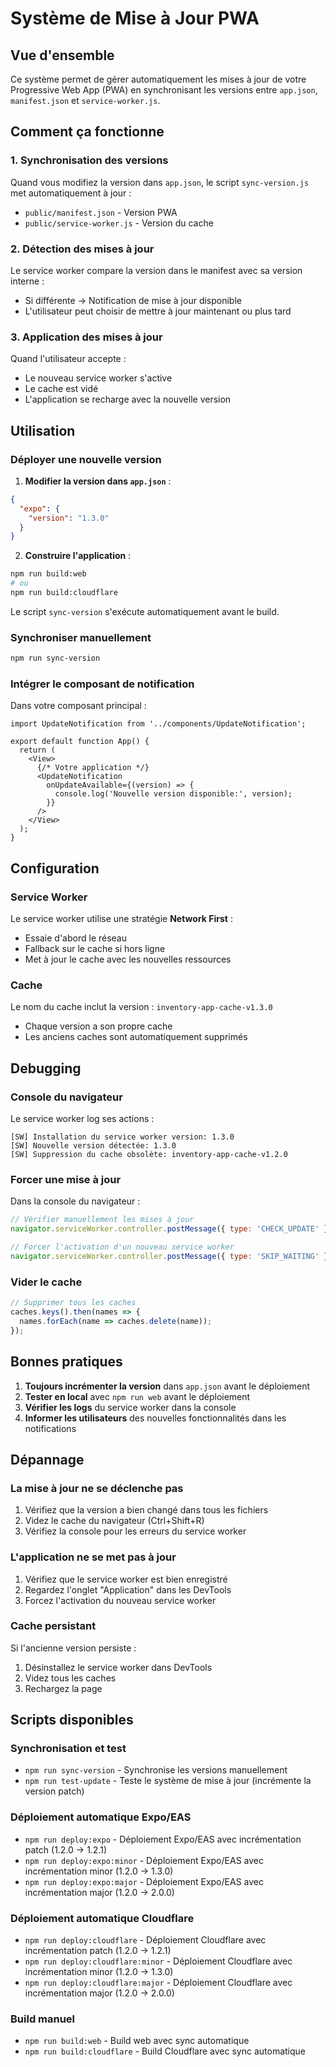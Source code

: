 # Système de Mise à Jour PWA

## Vue d'ensemble

Ce système permet de gérer automatiquement les mises à jour de votre Progressive Web App (PWA) en synchronisant les versions entre `app.json`, `manifest.json` et `service-worker.js`.

## Comment ça fonctionne

### 1. Synchronisation des versions

Quand vous modifiez la version dans `app.json`, le script `sync-version.js` met automatiquement à jour :
- `public/manifest.json` - Version PWA
- `public/service-worker.js` - Version du cache

### 2. Détection des mises à jour

Le service worker compare la version dans le manifest avec sa version interne :
- Si différente → Notification de mise à jour disponible
- L'utilisateur peut choisir de mettre à jour maintenant ou plus tard

### 3. Application des mises à jour

Quand l'utilisateur accepte :
- Le nouveau service worker s'active
- Le cache est vidé
- L'application se recharge avec la nouvelle version

## Utilisation

### Déployer une nouvelle version

1. **Modifier la version dans `app.json`** :
```json
{
  "expo": {
    "version": "1.3.0"
  }
}
```

2. **Construire l'application** :
```bash
npm run build:web
# ou
npm run build:cloudflare
```

Le script `sync-version` s'exécute automatiquement avant le build.

### Synchroniser manuellement

```bash
npm run sync-version
```

### Intégrer le composant de notification

Dans votre composant principal :

```tsx
import UpdateNotification from '../components/UpdateNotification';

export default function App() {
  return (
    <View>
      {/* Votre application */}
      <UpdateNotification 
        onUpdateAvailable={(version) => {
          console.log('Nouvelle version disponible:', version);
        }}
      />
    </View>
  );
}
```

## Configuration

### Service Worker

Le service worker utilise une stratégie **Network First** :
- Essaie d'abord le réseau
- Fallback sur le cache si hors ligne
- Met à jour le cache avec les nouvelles ressources

### Cache

Le nom du cache inclut la version : `inventory-app-cache-v1.3.0`
- Chaque version a son propre cache
- Les anciens caches sont automatiquement supprimés

## Debugging

### Console du navigateur

Le service worker log ses actions :
```
[SW] Installation du service worker version: 1.3.0
[SW] Nouvelle version détectée: 1.3.0
[SW] Suppression du cache obsolète: inventory-app-cache-v1.2.0
```

### Forcer une mise à jour

Dans la console du navigateur :
```javascript
// Vérifier manuellement les mises à jour
navigator.serviceWorker.controller.postMessage({ type: 'CHECK_UPDATE' });

// Forcer l'activation d'un nouveau service worker
navigator.serviceWorker.controller.postMessage({ type: 'SKIP_WAITING' });
```

### Vider le cache

```javascript
// Supprimer tous les caches
caches.keys().then(names => {
  names.forEach(name => caches.delete(name));
});
```

## Bonnes pratiques

1. **Toujours incrémenter la version** dans `app.json` avant le déploiement
2. **Tester en local** avec `npm run web` avant le déploiement
3. **Vérifier les logs** du service worker dans la console
4. **Informer les utilisateurs** des nouvelles fonctionnalités dans les notifications

## Dépannage

### La mise à jour ne se déclenche pas

1. Vérifiez que la version a bien changé dans tous les fichiers
2. Videz le cache du navigateur (Ctrl+Shift+R)
3. Vérifiez la console pour les erreurs du service worker

### L'application ne se met pas à jour

1. Vérifiez que le service worker est bien enregistré
2. Regardez l'onglet "Application" dans les DevTools
3. Forcez l'activation du nouveau service worker

### Cache persistant

Si l'ancienne version persiste :
1. Désinstallez le service worker dans DevTools
2. Videz tous les caches
3. Rechargez la page

## Scripts disponibles

### Synchronisation et test
- `npm run sync-version` - Synchronise les versions manuellement
- `npm run test-update` - Teste le système de mise à jour (incrémente la version patch)

### Déploiement automatique Expo/EAS
- `npm run deploy:expo` - Déploiement Expo/EAS avec incrémentation patch (1.2.0 → 1.2.1)
- `npm run deploy:expo:minor` - Déploiement Expo/EAS avec incrémentation minor (1.2.0 → 1.3.0)
- `npm run deploy:expo:major` - Déploiement Expo/EAS avec incrémentation major (1.2.0 → 2.0.0)

### Déploiement automatique Cloudflare
- `npm run deploy:cloudflare` - Déploiement Cloudflare avec incrémentation patch (1.2.0 → 1.2.1)
- `npm run deploy:cloudflare:minor` - Déploiement Cloudflare avec incrémentation minor (1.2.0 → 1.3.0)
- `npm run deploy:cloudflare:major` - Déploiement Cloudflare avec incrémentation major (1.2.0 → 2.0.0)

### Build manuel
- `npm run build:web` - Build web avec sync automatique
- `npm run build:cloudflare` - Build Cloudflare avec sync automatique 
